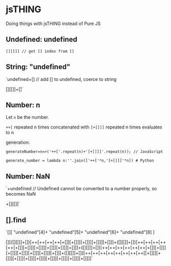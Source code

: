 # jsTHING

Doing things with jsTHING instead of Pure JS

## Undefined: undefined

`[][[]]
// get [] index from []`

## String: "undefined"

`undefined+[]
// add [] to undefined, coerce to string

[][[]]+[]`

## Number: n

Let `n` be the number.

`++[` repeated n times concatenated with `[+[]]]` repeated n times
evaluates to n

generation:

`generateNumber=n=>('++['.repeat(n)+'[+[]]]'.repeat(n)); // JavaScript`

`generate_number = lambda n:''.join(['++['*n,'[+[]]]'*n]) # Python`

## Number: NaN

`+undefined
// Undefined cannot be converted to a number properly, so becomes NaN

+[][[]]`

## [].find

`[][
    "undefined"[4]+
    "undefined"[5]+
    "undefined"[6]+
    "undefined"[8]
]

[][([][[]]+[])[++[++[++[++[+[]][+[]]][+[]]][+[]]][+[]]]+([][[]]+[])[++[++[++[++[++[+[]][+[]]][+[]]][+[]]][+[]]][+[]]]+([][[]]+[])[++[++[++[++[++[++[+[]][+[]]][+[]]][+[]]][+[]]][+[]]][+[]]]+([][[]]+[])[++[++[++[++[++[++[++[++[[+[]]][+[]]][+[]]][+[]]][+[]]][+[]]][+[]]][+[]]][+[]]]]`
